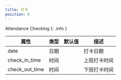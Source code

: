```yaml
---
title: 打卡
position: 8
---
```


Attendance Checking
{: .info }

属性           | 类型  | 默认值 | 描述         |
---------------|-------|--------|--------------|
date           |  日期 |        | 打卡日期     |
check_in_time  | 时间  |        | 上班打卡时间 |
check_out_time | 时间  |        | 下班打卡时间 |